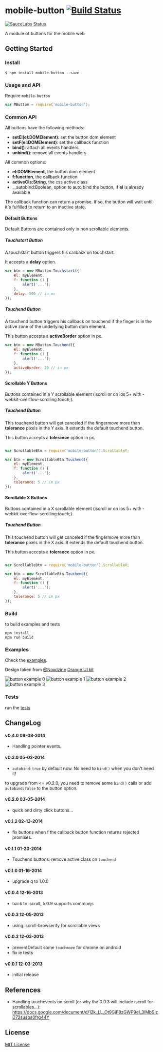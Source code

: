 #  mobile-button [![Build Status](https://secure.travis-ci.org/peutetre/mobile-button.png?branch=master)](https://travis-ci.org/peutetre/mobile-button)

[![SauceLabs Status](https://saucelabs.com/browser-matrix/mobile-button.svg)](https://saucelabs.com/u/mobile-button)

A module of buttons for the mobile web

## Getting Started

### Install

```
$ npm install mobile-button --save
```

### Usage and API

Require `mobile-button`

```javascript
var MButton = require('mobile-button');
```

### Common API

All buttons have the following methods:

* __setEl(el:DOMElement)__: set the button dom element
* __setF(el:DOMElement)__: set the callback function
* __bind()__: attach all events handlers
* __unbind()__: remove all events handlers

All common options:

* __el:DOMElement__, the button dom element
* __f:function__, the callback function
* __activeCls:String__, the css active class
* __autobind:Boolean, option to auto bind the button, if __el__ is already available

The callback function can return a promise. If so, the button will wait until it's
fulfilled to return to an inactive state.

#### Default Buttons

Default Buttons are contained only in non scrollable elements.

##### Touchstart Button

A touchstart button triggers his callback on touchstart.

It accepts a __delay__ option.

```javascript
var btn = new MButton.Touchstart({
    el: myElement,
    f: function () {
        alert('...');
    },
    delay: 500 // in ms
});
```

##### Touchend Button

A touchend button triggers his callback on touchend if the finger is in the active
zone of the underlying button dom element.

This button accepts a __activeBorder__ option in px.

```javascript
var btn = new MButton.Touchend({
    el: myElement,
    f: function () {
        alert('...');
    },
    activeBorder: 20 // in px
});
```

#### Scrollable Y Buttons

Buttons contained in a Y scrollable element (iscroll or on ios 5+ with -webkit-overflow-scrolling:touch;).

##### Touchend Button

This touchend button will get canceled if the fingermove more than __tolerance__
pixels in the Y axis. It extends the default touchend button.

This button accepts a __tolerance__ option in px.

```javascript

var ScrollableBtn = require('mobile-button').ScrollableY;

var btn = new ScrollableBtn.Touchend({
    el: myElement,
    f: function () {
        alert('...');
    },
    tolerance: 5 // in px
});
```

#### Scrollable X Buttons

Buttons contained in a X scrollable element  (iscroll or on ios 5+ with -webkit-overflow-scrolling:touch;).

##### Touchend Button

This touchend button will get canceled if the fingermove more than __tolerance__
pixels in the X axis. It extends the default touchend button.

This button accepts a __tolerance__ option in px.

```javascript

var ScrollableBtn = require('mobile-button').ScrollableX;

var btn = new ScrollableBtn.Touchend({
    el: myElement,
    f: function () {
        alert('...');
    },
    tolerance: 5 // in px
});
```

### Build

to build examples and tests

```
npm install
npm run build
```

### Examples

Check the <a href="http://peutetre.github.io/mobile-button/example/">examples</a>.

Design taken from [@Noxdzine](http://twitter.com/noxdzine/) <a href="http://dribbble.com/shots/533278-Orange-Ui-kit-Free-PSD)">Orange UI kit</a>


![button example 0](https://raw.github.com/peutetre/mobile-button/master/example/images/0.png)
![button example 1](https://raw.github.com/peutetre/mobile-button/master/example/images/1.png)
![button example 2](https://raw.github.com/peutetre/mobile-button/master/example/images/2.png)
![button example 3](https://raw.github.com/peutetre/mobile-button/master/example/images/3.png)

### Tests

run the <a href="http://peutetre.github.io/mobile-button/test/">tests</a>

## ChangeLog

#### v0.4.0 08-08-2014

* Handling pointer events.

#### v0.3.0 05-02-2014

* `autobind:true` by default now. No need to `bind()` when you don't need it!

to upgrade from <= v0.2.0, you need to remove some `bind()` calls or add `autobind:false` to the button option.

#### v0.2.0 03-05-2014

* quick and dirty click buttons...

#### v0.1.2 02-13-2014

* fix buttons when f the callback button function returns rejected promises.

#### v0.1.1 01-20-2014

* Touchend buttons: remove active class on `touchend`

#### v0.1.0 01-16-2014

* upgrade q to 1.0.0

#### v0.0.4 12-16-2013

* back to iscroll, 5.0.9 supports commonjs

#### v0.0.3 12-05-2013

* using iscroll-browserify for scrollable views

#### v0.0.2 12-03-2013

* preventDefault some `touchmove` for chrome on android
* fix ie tests

#### v0.0.1 12-03-2013

* initial release

## References

* Handling touchevents on scroll (or why the 0.0.3 will include iscroll for scrollables...): https://docs.google.com/document/d/12k_LL_Ot9GjF8zGWP9eI_3IMbSizD72susba0frg44Y

## License

[MIT License](http://en.wikipedia.org/wiki/MIT_License)

